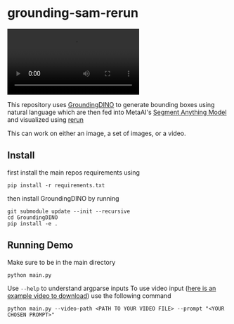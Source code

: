 # grounding-sam-rerun
<video controls autoplay src="https://user-images.githubusercontent.com/25287427/233673259-8a0743e7-8e80-4929-91b9-8dfbd9dbbba9.mp4
" controls="controls" style="max-width: 730px;"></video>

This repository uses [GroundingDINO](https://github.com/IDEA-Research/GroundingDINO) to generate bounding boxes using natural language which are then fed into MetaAI's [Segment Anything Model](https://github.com/facebookresearch/segment-anything) and visualized using [rerun](https://www.rerun.io/)

This can work on either an image, a set of images, or a video.
## Install
first install the main repos requirements using
```
pip install -r requirements.txt
```

then install GroundingDINO by running

```
git submodule update --init --recursive
cd GroundingDINO
pip install -e .
```

## Running Demo
Make sure to be in the main directory
```
python main.py
```

Use `--help` to understand argparse inputs
To use video input ([here is an example video to download](https://www.pexels.com/video/nature-woman-dog-path-4143804/)) use the following command

```
python main.py --video-path <PATH TO YOUR VIDEO FILE> --prompt "<YOUR CHOSEN PROMPT>"
```

